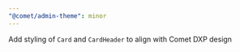 ```yaml
---
"@comet/admin-theme": minor
---
```


Add styling of `Card` and `CardHeader` to align with Comet DXP design
